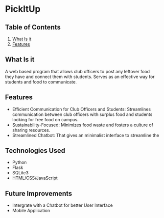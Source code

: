 # PickItUp
## Table of Contents
1. [What Is it](#WhatIsit)
2. [Features](#example2)

## What Is it
A web based program that allows club officers to post any leftover food they have and connect them with students. Serves as an effective way for students and food to communicate. 
## Features
- Efficient Communication for Club Officers and Students: Streamlines communication between club officers with surplus food and students looking for free food on campus.
- Sustainability-Focused: Minimizes food waste and fosters a culture of sharing resources.
- Streamlined Chatbot: That gives an minimalist interface to streamline the 
## Technologies Used
- Python
- Flask
- SQLite3
- HTML/CSS/JavaScript
## Future Improvements
- Intergrate with a Chatbot for better User Interface
- Mobile Application
 
